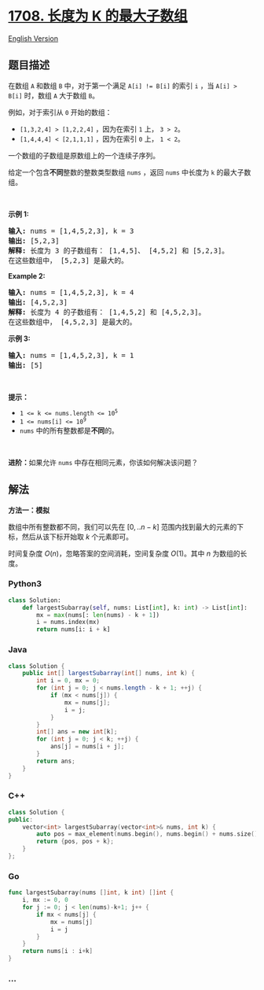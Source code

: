 # [1708. 长度为 K 的最大子数组](https://leetcode.cn/problems/largest-subarray-length-k)

[English Version](/solution/1700-1799/1708.Largest%20Subarray%20Length%20K/README_EN.md)

## 题目描述

<!-- 这里写题目描述 -->

<p>在数组 <code>A</code> 和数组 <code>B</code> 中，对于第一个满足 <code>A[i] != B[i]</code> 的索引 <code>i</code> ，当 <code>A[i] &gt; B[i]</code> 时，数组 <code>A</code> 大于数组 <code>B</code>。</p>

<p>例如，对于索引从 <code>0</code> 开始的数组：</p>

<ul>
	<li><code>[1,3,2,4] &gt; [1,2,2,4]</code> ，因为在索引 <code>1</code> 上， <code>3 &gt; 2</code>。</li>
	<li><code>[1,4,4,4] &lt; [2,1,1,1]</code> ，因为在索引 <code>0</code> 上， <code>1 &lt; 2</code>。</li>
</ul>

<p>一个数组的子数组是原数组上的一个连续子序列。</p>

<p>给定一个包含<strong>不同</strong>整数的整数类型数组 <code>nums</code> ，返回 <code>nums</code> 中长度为 <code>k</code> 的最大子数组。</p>

<p> </p>

<p><b>示例 1:</b></p>

<pre><strong>输入:</strong> nums = [1,4,5,2,3], k = 3
<strong>输出:</strong> [5,2,3]
<strong>解释:</strong> 长度为 3 的子数组有： [1,4,5]、 [4,5,2] 和 [5,2,3]。
在这些数组中， [5,2,3] 是最大的。</pre>

<p><strong>Example 2:</strong></p>

<pre><strong>输入:</strong> nums = [1,4,5,2,3], k = 4
<strong>输出:</strong> [4,5,2,3]
<strong>解释:</strong> 长度为 4 的子数组有： [1,4,5,2] 和 [4,5,2,3]。
在这些数组中， [4,5,2,3] 是最大的。</pre>

<p><strong>示例 3:</strong></p>

<pre><strong>输入:</strong> nums = [1,4,5,2,3], k = 1
<strong>输出:</strong> [5]
</pre>

<p> </p>

<p><strong>提示：</strong></p>

<ul>
	<li><code>1 &lt;= k &lt;= nums.length &lt;= 10<sup>5</sup></code></li>
	<li><code>1 &lt;= nums[i] &lt;= 10<sup>9</sup></code></li>
	<li><code>nums</code> 中的所有整数都是<strong>不同</strong>的。</li>
</ul>

<p> </p>
<b>进阶：</b>如果允许 <code>nums</code> 中存在相同元素，你该如何解决该问题？

## 解法

<!-- 这里可写通用的实现逻辑 -->

**方法一：模拟**

数组中所有整数都不同，我们可以先在 $[0,..n-k]$ 范围内找到最大的元素的下标，然后从该下标开始取 $k$ 个元素即可。

时间复杂度 $O(n)$，忽略答案的空间消耗，空间复杂度 $O(1)$。其中 $n$ 为数组的长度。

<!-- tabs:start -->

### **Python3**

<!-- 这里可写当前语言的特殊实现逻辑 -->

```python
class Solution:
    def largestSubarray(self, nums: List[int], k: int) -> List[int]:
        mx = max(nums[: len(nums) - k + 1])
        i = nums.index(mx)
        return nums[i: i + k]
```

### **Java**

<!-- 这里可写当前语言的特殊实现逻辑 -->

```java
class Solution {
    public int[] largestSubarray(int[] nums, int k) {
        int i = 0, mx = 0;
        for (int j = 0; j < nums.length - k + 1; ++j) {
            if (mx < nums[j]) {
                mx = nums[j];
                i = j;
            }
        }
        int[] ans = new int[k];
        for (int j = 0; j < k; ++j) {
            ans[j] = nums[i + j];
        }
        return ans;
    }
}
```

### **C++**

```cpp
class Solution {
public:
    vector<int> largestSubarray(vector<int>& nums, int k) {
        auto pos = max_element(nums.begin(), nums.begin() + nums.size() - k + 1);
        return {pos, pos + k};
    }
};
```

### **Go**

```go
func largestSubarray(nums []int, k int) []int {
	i, mx := 0, 0
	for j := 0; j < len(nums)-k+1; j++ {
		if mx < nums[j] {
			mx = nums[j]
			i = j
		}
	}
	return nums[i : i+k]
}
```

### **...**

```

```

<!-- tabs:end -->
